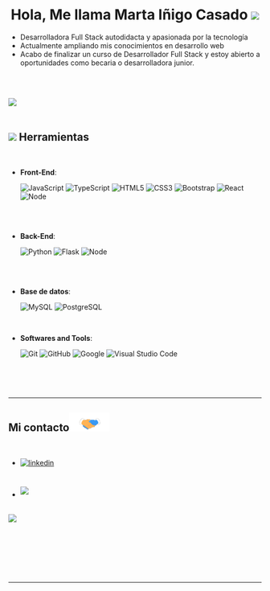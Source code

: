 <h1 align="center"><b>Hola, Me llama Marta Iñigo Casado </b><img src="https://media.giphy.com/media/hvRJCLFzcasrR4ia7z/giphy.gif" width="35"></h1>
<!--  -->



- Desarrolladora Full Stack autodidacta y apasionada por la tecnología
- Actualmente ampliando mis conocimientos en desarrollo web
- Acabo de finalizar un curso de Desarrollador Full Stack y estoy abierto a oportunidades como becaria o desarrolladora junior.


<br><br>

<img src="https://user-images.githubusercontent.com/73097560/115834477-dbab4500-a447-11eb-908a-139a6edaec5c.gif"><br><br>

## <img src="https://media2.giphy.com/media/QssGEmpkyEOhBCb7e1/giphy.gif?cid=ecf05e47a0n3gi1bfqntqmob8g9aid1oyj2wr3ds3mg700bl&rid=giphy.gif" width ="25"><b> Herramientas</b>
<br>

<p align="center">

- **Front-End**:
    
    ![JavaScript](https://img.shields.io/badge/JavaScript%20-%23F7DF1E.svg?style=for-the-badge&logo=javascript&logoColor=black)
    ![TypeScript](https://img.shields.io/badge/TypeScript-007ACC?style=for-the-badge&logo=typescript&logoColor=white)
    ![HTML5](https://img.shields.io/badge/HTML5%20-%23E34F26.svg?style=for-the-badge&logo=html5&logoColor=white)
    ![CSS3](https://img.shields.io/badge/CSS%20-%231572B6.svg?style=for-the-badge&logo=css3&logoColor=white)
    ![Bootstrap](https://img.shields.io/badge/Bootstrap-563D7C?style=for-the-badge&logo=bootstrap&logoColor=white)
   ![React](https://img.shields.io/badge/React-20232A?style=for-the-badge&logo=react&logoColor=61DAFB)
  ![Node](https://img.shields.io/badge/Node.js-43853D?style=for-the-badge&logo=node.js&logoColor=white)
<br>   
<br>

- **Back-End**:

    ![Python](https://img.shields.io/badge/Python-14354C?style=for-the-badge&logo=python&logoColor=white)
    ![Flask](https://img.shields.io/badge/Flask-000000?style=for-the-badge&logo=flask&logoColor=white)
  ![Node](https://img.shields.io/badge/Node.js-43853D?style=for-the-badge&logo=node.js&logoColor=white)
    
<br>
<br>

- **Base de datos**:

    ![MySQL]([https://img.shields.io/badge/Python-14354C?style=for-the-badge&logo=python&logoColor=white](https://img.shields.io/badge/MySQL-00000F?style=for-the-badge&logo=mysql&logoColor=white))
    ![PostgreSQL]([https://img.shields.io/badge/Flask-000000?style=for-the-badge&logo=flask&logoColor=white](https://img.shields.io/badge/PostgreSQL-316192?style=for-the-badge&logo=postgresql&logoColor=white))
    
<br>

- **Softwares and Tools**:

    ![Git](https://img.shields.io/badge/git-%23F05033.svg?style=for-the-badge&logo=git&logoColor=white)
    ![GitHub](https://img.shields.io/badge/github-%23121011.svg?style=for-the-badge&logo=github&logoColor=white)
    ![Google](https://img.shields.io/badge/google-%234285F4.svg?style=for-the-badge&logo=google&logoColor=white)
    ![Visual Studio Code](https://img.shields.io/badge/Visual%20Studio%20Code-0078d7.svg?style=for-the-badge&logo=visual-studio-code&logoColor=white)

<br>


<br>
<br>

-----

## <b> Mi contacto</b><img src="https://github.com/0xAbdulKhalid/0xAbdulKhalid/raw/main/assets/mdImages/handshake.gif" width ="80">
<br>
<div align='left'>

<ul>

<li>
<a href="https://www.linkedin.com/in/marta-i%C3%B1igo-casado-a1648782/" target="_blank">
<img src="https://img.shields.io/badge/linkedin: Marta Iñigo Casado-%2300acee.svg?color=405DE6&style=for-the-badge&logo=linkedin&logoColor=white" alt=linkedin style="margin-bottom: 5px;"/>
</a>
</li>

<br>


<br>

<li>
<a href="martainigocasado@gmail.com" target="_blank">
<img src="https://img.shields.io/badge/gmail:  Marta Iñigo Casado-%23EA4335.svg?style=for-the-badge&logo=gmail&logoColor=white" t=mail style="margin-bottom: 5px;" />
</a>
</li>
	
</ul>
</div>

<br>
<img src="https://user-images.githubusercontent.com/73097560/115834477-dbab4500-a447-11eb-908a-139a6edaec5c.gif">
<br>
<br>
<br>

<div align='center'>

</div>
<br>
<br>
<br>
<br>

---

<br>
